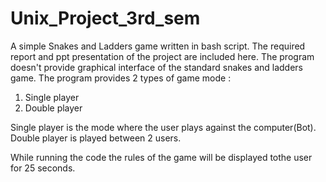 # Unix_Project_3rd_sem
A simple Snakes and Ladders game written in bash script. 
The required report and ppt presentation of the project are included here.
The program doesn't provide graphical interface of the standard snakes and ladders game.
The program provides 2 types of game mode :
1. Single player 
2. Double player

Single player is the mode where the user plays against the computer(Bot).
Double player is played between 2 users.

While running the code the rules of the game will be displayed tothe user for 25 seconds.
